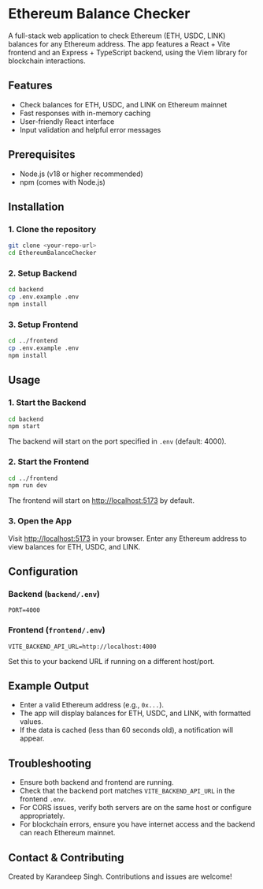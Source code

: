 # Ethereum Balance Checker

A full-stack web application to check Ethereum (ETH, USDC, LINK) balances for any Ethereum address. The app features a React + Vite frontend and an Express + TypeScript backend, using the Viem library for blockchain interactions.

## Features
- Check balances for ETH, USDC, and LINK on Ethereum mainnet
- Fast responses with in-memory caching
- User-friendly React interface
- Input validation and helpful error messages

## Prerequisites
- Node.js (v18 or higher recommended)
- npm (comes with Node.js)

## Installation

### 1. Clone the repository
```bash
git clone <your-repo-url>
cd EthereumBalanceChecker
```

### 2. Setup Backend
```bash
cd backend
cp .env.example .env
npm install
```

### 3. Setup Frontend
```bash
cd ../frontend
cp .env.example .env
npm install
```

## Usage

### 1. Start the Backend
```bash
cd backend
npm start
```
The backend will start on the port specified in `.env` (default: 4000).

### 2. Start the Frontend
```bash
cd ../frontend
npm run dev
```
The frontend will start on [http://localhost:5173](http://localhost:5173) by default.

### 3. Open the App
Visit [http://localhost:5173](http://localhost:5173) in your browser. Enter any Ethereum address to view balances for ETH, USDC, and LINK.

## Configuration

### Backend (`backend/.env`)
```
PORT=4000
```

### Frontend (`frontend/.env`)
```
VITE_BACKEND_API_URL=http://localhost:4000
```
Set this to your backend URL if running on a different host/port.

## Example Output
- Enter a valid Ethereum address (e.g., `0x...`).
- The app will display balances for ETH, USDC, and LINK, with formatted values.
- If the data is cached (less than 60 seconds old), a notification will appear.

## Troubleshooting
- Ensure both backend and frontend are running.
- Check that the backend port matches `VITE_BACKEND_API_URL` in the frontend `.env`.
- For CORS issues, verify both servers are on the same host or configure appropriately.
- For blockchain errors, ensure you have internet access and the backend can reach Ethereum mainnet.

## Contact & Contributing
Created by Karandeep Singh. Contributions and issues are welcome! 